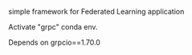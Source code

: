 simple framework for Federated Learning application

Activate "grpc" conda env.

Depends on grpcio==1.70.0